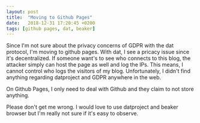 ```yaml
---
layout: post
title:  "Moving to Github Pages"
date:   2018-12-31 17:20:45 +0200
tags: [github pages, dat, beaker]
---
```


Since I'm not sure about the privacy concerns of GDPR with the dat protocol,
I'm moving to github pages.  With dat, I see a pricacy issue since it's decentralized.
If someone want's to see who connects to this blog, the attacker simply can host
the page as well and log the IPs.  This means, I cannot control who logs the visitors of
my blog.  Unfortunately, I didn't find anything regarding datproject and GDPR anywhere in
the web.

On Github Pages, I only need to deal with Github and they claim to not store anything.

Please don't get me wrong.  I would love to use datproject and beaker browser but I'm really
not sure if it's easy to observe.



